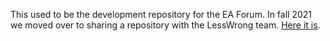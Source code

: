 This used to be the development repository for the EA Forum. In fall 2021 we moved over to sharing a repository with the LessWrong team. [Here it is](https://github.com/ForumMagnum/ForumMagnum).
